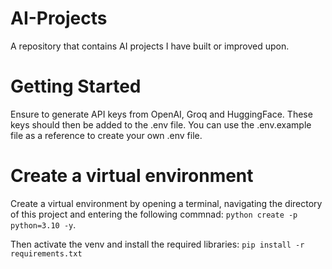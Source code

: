 # AI-Projects
A repository that contains AI projects I have built or improved upon.

# Getting Started
Ensure to generate API keys from OpenAI, Groq and HuggingFace. These keys should then be added to the .env file. You can use the .env.example file as a reference to create your own .env file.

# Create a virtual environment
Create a virtual environment by opening a terminal, navigating the directory of this project and entering the following commnad: `python create -p python=3.10 -y`.

Then activate the venv and install the required libraries: `pip install -r requirements.txt`

